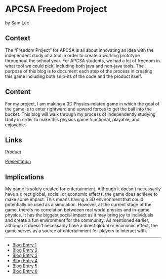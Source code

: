 # APCSA Freedom Project
by Sam Lee

## Context
The “Freedom Project” for APCSA is all about innovating an idea with the independent study of a tool in order to create a working prototype throughout the school year. For APCSA students, we had a lot of freedom in what tool we could pick, including both java and non-java tools. The purpose of this blog is to document each step of the process in creating this game including both snip-its of the code and the product itself.

## Content
For my project, I am making a 3D Physics-related game in which the goal of the game is to enter rightward and upward forces to get the ball into the bucket. This blog will walk through my process of independently studying Unity in order to make this physics game functional, playable, and enjoyable.

## Links

[Product](https://saml1087.itch.io/physics-ball-game-v2)

[Presentation](https://docs.google.com/presentation/d/1nGJqo1VJqFpxiCEd9qMqAXoGMhwMnqh4TpVLPCxDCWE/edit#slide=id.p)

## Implications
My game is solely created for entertainment. Although it doesn't necessarily have a direct global, social, or economic effects, the game does achieve to make some impact. This means having a 3D environment that could potentially be used as a simulation. However, at the current stage of the game, there's no correlation betweeen real world physics and in-game physics. It has the biggest social impact as it may bring joy to individuals and create a fun environment for the community. As mentioned earlier, although it doesn't necessarily have a direct global or economic effect, the game serves as a source of entertainment for players to interact with.

---

* [Blog Entry 1](entries/entry01.md)
* [Blog Entry 2](entries/entry02.md)
* [Blog Entry 3](entries/entry03.md)
* [Blog Entry 4](entries/entry04.md)
* [Blog Entry 5](entries/entry05.md)
* [Blog Entry 6](entries/entry06.md)
